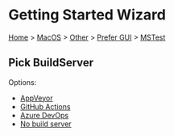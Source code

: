 # Getting Started Wizard

[Home](/docs/wiz/readme.md) > [MacOS](MacOS.md) > [Other](MacOS_Other.md) > [Prefer GUI](MacOS_Other_Gui.md) > [MSTest](MacOS_Other_Gui_MSTest.md)

## Pick BuildServer

Options:
 * [AppVeyor](MacOS_Other_Gui_MSTest_AppVeyor.md)
 * [GitHub Actions](MacOS_Other_Gui_MSTest_GitHubActions.md)
 * [Azure DevOps](MacOS_Other_Gui_MSTest_AzureDevOps.md)
 * [No build server](MacOS_Other_Gui_MSTest_None.md)
